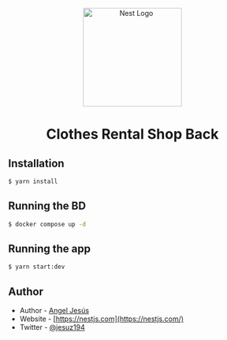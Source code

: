 <p align="center">
  <a href="http://nestjs.com/" target="blank"><img src="https://nestjs.com/img/logo-small.svg" width="200" alt="Nest Logo" /></a>
</p>

[circleci-image]: https://img.shields.io/circleci/build/github/nestjs/nest/master?token=abc123def456
[circleci-url]: https://circleci.com/gh/nestjs/nest


<h1 align="center">Clothes Rental Shop Back</h1>


## Installation

```bash
$ yarn install
```

## Running the BD
```bash
$ docker compose up -d
```

## Running the app

```bash
$ yarn start:dev
```

## Author

- Author - [Angel Jesús](https://kamilmysliwiec.com)
- Website - [https://nestjs.com](https://nestjs.com/)
- Twitter - [@jesuz194](https://twitter.com/jesuz194)
